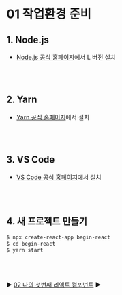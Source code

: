 # 01 작업환경 준비

## 1. Node.js

- [Node.js 공식 홈페이지](https://nodejs.org/en/)에서 L 버전 설치

<br/>
<br/>

## 2. Yarn

- [Yarn 공식 홈페이지](https://classic.yarnpkg.com/en/docs/install#windows-stable)에서 설치

<br/>
<br/>

## 3. VS Code

- [VS Code 공식 홈페이지](https://code.visualstudio.com/)에서 설치

<br/>
<br/>

## 4. 새 프로젝트 만들기

```bash
$ npx create-react-app begin-react
$ cd begin-react
$ yarn start
```

<br/>
<br/>

:arrow_forward: [02 나의 첫번째 리액트 컴포넌트](./02%20%EB%82%98%EC%9D%98%20%EC%B2%AB%EB%B2%88%EC%A7%B8%20%EB%A6%AC%EC%95%A1%ED%8A%B8%20%EC%BB%B4%ED%8F%AC%EB%84%8C%ED%8A%B8.md) :arrow_forward:

